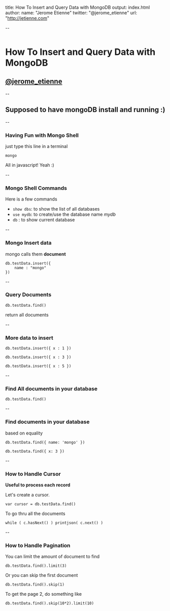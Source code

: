 title: How To Insert and Query Data with MongoDB
output: index.html
author:
  name: "Jerome Etienne"
  twitter: "@jerome_etienne"
  url: "http://jetienne.com"

--

<style>.slide-content{width: 1024px;}</style>
<style>.slide-content code {font-size:150%;}</style>
<style>h1 {margin-top:50px;}</style>
<base target='_blank'/>

# How To Insert and Query Data with MongoDB

## <a href='http://twitter.com/jerome_etienne'>@jerome_etienne</a>

--

## Supposed to have mongoDB install and running :)

--

### Having Fun with Mongo Shell

just type this line in a terminal 

```
mongo
```

All in javascript! Yeah :)

--

### Mongo Shell Commands

Here is a few commands

* ```show dbs```: to show the list of all databases
* ```use mydb```: to create/use the database name *mydb*
* ```db``` : to show current database

--

### Mongo Insert data

mongo calls them **document**

```
db.testData.insert({
	name : "mongo"
})
```

--

### Query Documents

```
db.testData.find()
```

return all documents

--

### More data to insert

```
db.testData.insert({ x : 1 })
```

```
db.testData.insert({ x : 3 })
```

```
db.testData.insert({ x : 5 })
```

--

### Find All documents in your database

```
db.testData.find()
```

--

### Find documents in your database

based on equality

```
db.testData.find({ name: 'mongo' })
```

```
db.testData.find({ x: 3 })
```


--

### How to Handle Cursor

**Useful to process each record**

Let's create a cursor.

```
var cursor = db.testData.find()
```

To go thru all the documents

```
while ( c.hasNext() ) printjson( c.next() )
```

--

### How to Handle Pagination

You can limit the amount of document to find

```
db.testData.find().limit(3)
```

Or you can skip the first document

```
db.testData.find().skip(1)
```

To get the page 2, do something like 

```
db.testData.find().skip(10*2).limit(10)
```
